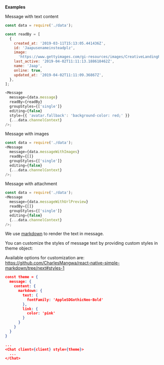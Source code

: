 **Examples**

Message with text content

```js
const data = require('./data');

const readBy = [
  {
    created_at: '2019-03-11T15:13:05.441436Z',
    id: 'Jaapusenameinsteadplz',
    image:
      'https://www.gettyimages.com/gi-resources/images/CreativeLandingPage/HP_Sept_24_2018/CR3_GettyImages-159018836.jpg',
    last_active: '2019-04-02T11:11:13.188618462Z',
    name: 'Jaap',
    online: true,
    updated_at: '2019-04-02T11:11:09.36867Z',
  },
];

<Message
  message={data.message}
  readBy={readBy}
  groupStyles={['single']}
  editing={false}
  style={{ 'avatar.fallback': 'background-color: red;' }}
  {...data.channelContext}
/>;
```

Message with images

```js
const data = require('./data');
<Message
  message={data.messageWithImages}
  readBy={[]}
  groupStyles={['single']}
  editing={false}
  {...data.channelContext}
/>;
```

Message with attachment

```js
const data = require('./data');
<Message
  message={data.messageWithUrlPreview}
  readBy={[]}
  groupStyles={['single']}
  editing={false}
  {...data.channelContext}
/>;
```

We use [markdown](https://github.com/CharlesMangwa/react-native-simple-markdown) to render the text in message.

You can customize the styles of message text by providing custom styles in theme object:

Available options for customization are: https://github.com/CharlesMangwa/react-native-simple-markdown/tree/next#styles-1

```json
const theme = {
  message: {
    content: {
      markdown: {
        text: {
          fontFamily: 'AppleSDGothicNeo-Bold'
        },
        link: {
          color: 'pink'
        }
      }
    }
  }
}

...
<Chat client={client} style={theme}>
  ...
</Chat>
```

